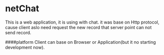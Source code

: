 # netChat
This is a web application, it is using with chat.
it was base on Http protocol, cause client aslo need request the new record that server point can not send record.

####platform
Client can base on Browser or Application(but it no starting development now).
